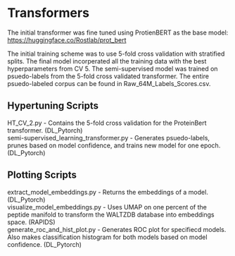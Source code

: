 # Transformers
The initial transformer was fine tuned using ProtienBERT as the base model:  
https://huggingface.co/Rostlab/prot_bert

The initial training scheme was to use 5-fold cross validation with stratified splits. The final model incorperated all the training data with the best hyperparameters from CV 5.
The semi-supervised model was trained on psuedo-labels from the 5-fold cross validated transformer. The entire psuedo-labeled corpus can be found in Raw_64M_Labels_Scores.csv.  

## Hypertuning Scripts
HT_CV_2.py - Contains the 5-fold cross validation for the ProteinBert transformer. (DL_Pytorch)  
semi-supervised_learning_transformer.py - Generates psuedo-labels, prunes based on model confidence, and trains new model for one epoch. (DL_Pytorch)

## Plotting Scripts
extract_model_embeddings.py - Returns the embeddings of a model. (DL_Pytorch)  
visualize_model_embeddings.py - Uses UMAP on one percent of the peptide manifold to transform the WALTZDB database into embeddings space. (RAPIDS)  
generate_roc_and_hist_plot.py - Generates ROC plot for specifiecd models. Also makes classification histogram for both models based on model confidence. (DL_Pytorch)   

